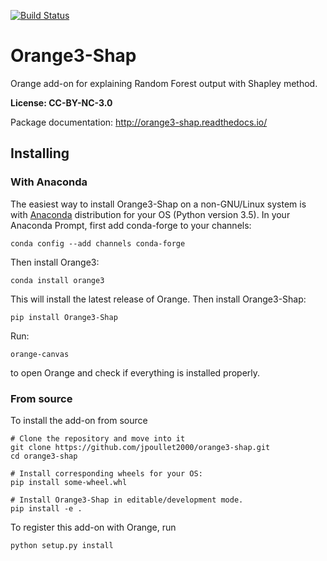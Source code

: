 [![Build Status](https://travis-ci.org/jpoullet2000/orange3-shap.svg?branch=master)](https://travis-ci.org/jpoullet2000/orange3-shap)

Orange3-Shap
============

Orange add-on for explaining Random Forest output with Shapley method.

**License: CC-BY-NC-3.0**

Package documentation: http://orange3-shap.readthedocs.io/

Installing
----------

### With Anaconda

The easiest way to install Orange3-Shap on a non-GNU/Linux system is
with [Anaconda] distribution for your OS (Python version 3.5).
In your Anaconda Prompt, first add conda-forge to your channels:

    conda config --add channels conda-forge

Then install Orange3:

    conda install orange3

This will install the latest release of Orange. Then install Orange3-Shap:
  
    pip install Orange3-Shap

Run:

    orange-canvas

to open Orange and check if everything is installed properly.


[Anaconda]: https://www.continuum.io/downloads

### From source

To install the add-on from source

    # Clone the repository and move into it
    git clone https://github.com/jpoullet2000/orange3-shap.git
    cd orange3-shap

    # Install corresponding wheels for your OS:
    pip install some-wheel.whl

    # Install Orange3-Shap in editable/development mode.
    pip install -e .

To register this add-on with Orange, run

    python setup.py install
